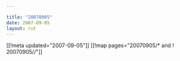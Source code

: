 ```yaml
---

title: "20070905"
date: 2007-09-05
layout: rut
---
```


[[!meta updated="2007-09-05"]]
[[!map pages="20070905/* and ! 20070905/*/*"]]

